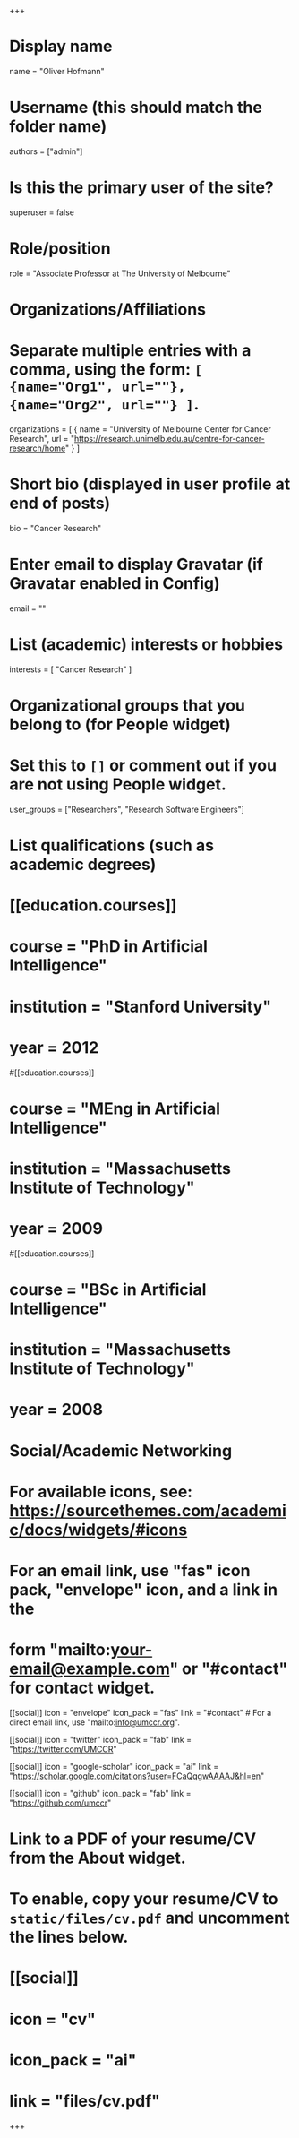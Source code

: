 +++
# Display name
name = "Oliver Hofmann"

# Username (this should match the folder name)
authors = ["admin"]

# Is this the primary user of the site?
superuser = false

# Role/position
role = "Associate Professor at The University of Melbourne"

# Organizations/Affiliations
#   Separate multiple entries with a comma, using the form: `[ {name="Org1", url=""}, {name="Org2", url=""} ]`.
organizations = [ { name = "University of Melbourne Center for Cancer Research", url = "https://research.unimelb.edu.au/centre-for-cancer-research/home" } ]

# Short bio (displayed in user profile at end of posts)
bio = "Cancer Research"

# Enter email to display Gravatar (if Gravatar enabled in Config)
email = ""

# List (academic) interests or hobbies
interests = [
  "Cancer Research"
]

# Organizational groups that you belong to (for People widget)
#   Set this to `[]` or comment out if you are not using People widget.
user_groups = ["Researchers", "Research Software Engineers"]

# List qualifications (such as academic degrees)
# [[education.courses]]
#   course = "PhD in Artificial Intelligence"
#   institution = "Stanford University"
#   year = 2012

#[[education.courses]]
#  course = "MEng in Artificial Intelligence"
#  institution = "Massachusetts Institute of Technology"
#  year = 2009

#[[education.courses]]
#  course = "BSc in Artificial Intelligence"
#  institution = "Massachusetts Institute of Technology"
#  year = 2008

# Social/Academic Networking
# For available icons, see: https://sourcethemes.com/academic/docs/widgets/#icons
#   For an email link, use "fas" icon pack, "envelope" icon, and a link in the
#   form "mailto:your-email@example.com" or "#contact" for contact widget.

[[social]]
  icon = "envelope"
  icon_pack = "fas"
  link = "#contact"  # For a direct email link, use "mailto:info@umccr.org".

[[social]]
  icon = "twitter"
  icon_pack = "fab"
  link = "https://twitter.com/UMCCR"

[[social]]
  icon = "google-scholar"
  icon_pack = "ai"
  link = "https://scholar.google.com/citations?user=FCaQqgwAAAAJ&hl=en"

[[social]]
  icon = "github"
  icon_pack = "fab"
  link = "https://github.com/umccr"

# Link to a PDF of your resume/CV from the About widget.
# To enable, copy your resume/CV to `static/files/cv.pdf` and uncomment the lines below.
# [[social]]
#   icon = "cv"
#   icon_pack = "ai"
#   link = "files/cv.pdf"
+++
